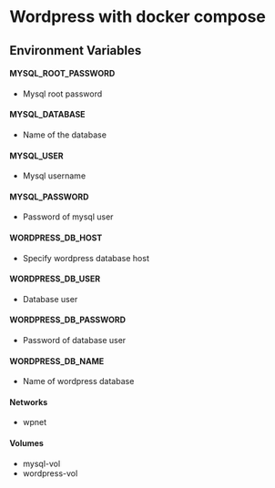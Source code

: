 # Wordpress with docker compose

## Environment Variables

#### MYSQL_ROOT_PASSWORD
 * Mysql root password  
#### MYSQL_DATABASE
 * Name of the database  
#### MYSQL_USER
 * Mysql username  
#### MYSQL_PASSWORD
 * Password of mysql user  

#### WORDPRESS_DB_HOST
 * Specify wordpress database host  
#### WORDPRESS_DB_USER
 * Database user  
#### WORDPRESS_DB_PASSWORD
 * Password of database user  
#### WORDPRESS_DB_NAME
 * Name of wordpress database

#### Networks
 * wpnet

#### Volumes
 * mysql-vol
 * wordpress-vol



